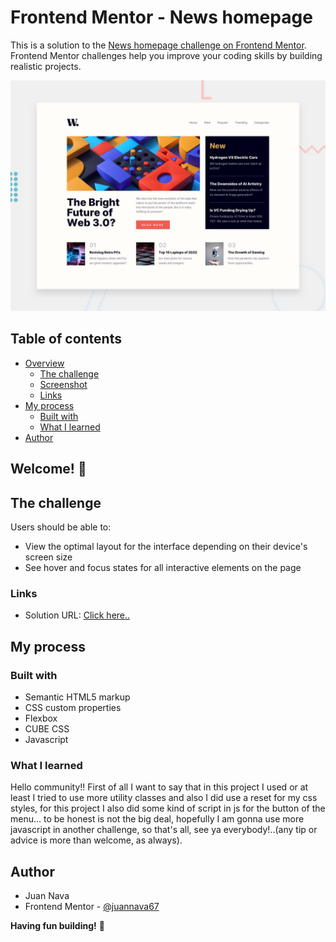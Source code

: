# Frontend Mentor - News homepage

This is a solution to the [News homepage challenge on Frontend Mentor](https://www.frontendmentor.io/challenges/news-homepage-H6SWTa1MFl). Frontend Mentor challenges help you improve your coding skills by building realistic projects. 

![Design preview for the News homepage coding challenge](./design/desktop-preview.jpg)

## Table of contents

- [Overview](#overview)
  - [The challenge](#the-challenge)
  - [Screenshot](#screenshot)
  - [Links](#links)
- [My process](#my-process)
  - [Built with](#built-with)
  - [What I learned](#what-i-learned)
- [Author](#author)

## Welcome! 👋

## The challenge

Users should be able to:

- View the optimal layout for the interface depending on their device's screen size
- See hover and focus states for all interactive elements on the page


### Links
- Solution URL: [Click here..](https://news-home-nava.netlify.app/)

## My process

### Built with

- Semantic HTML5 markup
- CSS custom properties
- Flexbox
- CUBE CSS
- Javascript

### What I learned
Hello community!! First of all I want to say that in this project I used or at least I tried to use more utility classes and also I did use a reset for my css styles, for this project I also did some kind of script in js for the button of the menu... to be honest is not the big deal, hopefully I am gonna use more javascript in another challenge, so that's all, see ya everybody!..(any tip or advice is more than welcome, as always).


## Author
- Juan Nava
- Frontend Mentor - [@juannava67](https://www.frontendmentor.io/profile/juannava67)

**Having fun building!** 🚀